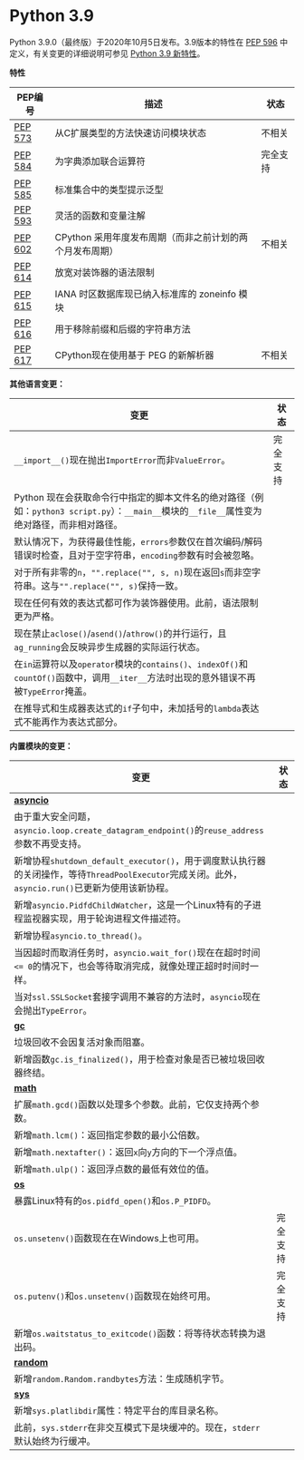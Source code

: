 # Python 3.9

Python 3.9.0（最终版）于2020年10月5日发布。3.9版本的特性在 [PEP 596](https://www.python.org/dev/peps/pep-0596/#features-for-3-9) 中定义，有关变更的详细说明可参见 [Python 3.9 新特性](https://docs.python.org/3/whatsnew/3.9.html)。

**特性**

| PEP编号 | 描述 | 状态 |
| --- | --- | --- |
| [PEP 573](https://www.python.org/dev/peps/pep-0573/) | 从C扩展类型的方法快速访问模块状态 | 不相关 |
| [PEP 584](https://www.python.org/dev/peps/pep-0584/) | 为字典添加联合运算符 | 完全支持 |
| [PEP 585](https://www.python.org/dev/peps/pep-0585/) | 标准集合中的类型提示泛型 |  |
| [PEP 593](https://www.python.org/dev/peps/pep-0593/) | 灵活的函数和变量注解 |  |
| [PEP 602](https://www.python.org/dev/peps/pep-0602/) | CPython 采用年度发布周期（而非之前计划的两个月发布周期） | 不相关 |
| [PEP 614](https://www.python.org/dev/peps/pep-0614/) | 放宽对装饰器的语法限制 |  |
| [PEP 615](https://www.python.org/dev/peps/pep-0615/) | IANA 时区数据库现已纳入标准库的 zoneinfo 模块 |  |
| [PEP 616](https://www.python.org/dev/peps/pep-0616/) | 用于移除前缀和后缀的字符串方法 |  |
| [PEP 617](https://www.python.org/dev/peps/pep-0617/) | CPython现在使用基于 PEG 的新解析器 | 不相关 |


**其他语言变更：**

| 变更 | 状态 |
| - | - |
| `__import__()`现在抛出`ImportError`而非`ValueError`。| 完全支持 |
| Python 现在会获取命令行中指定的脚本文件名的绝对路径（例如：`python3 script.py`）：`__main__`模块的`__file__`属性变为绝对路径，而非相对路径。||
| 默认情况下，为获得最佳性能，`errors`参数仅在首次编码/解码错误时检查，且对于空字符串，`encoding`参数有时会被忽略。||
| 对于所有非零的`n`，`"".replace("", s, n)`现在返回`s`而非空字符串。这与`"".replace("", s)`保持一致。||
| 现在任何有效的表达式都可作为装饰器使用。此前，语法限制更为严格。||
| 现在禁止`aclose()`/`asend()`/`athrow()`的并行运行，且`ag_running`会反映异步生成器的实际运行状态。||
| 在`in`运算符以及`operator`模块的`contains()`、`indexOf()`和`countOf()`函数中，调用`__iter__`方法时出现的意外错误不再被`TypeError`掩盖。||
| 在推导式和生成器表达式的`if`子句中，未加括号的`lambda`表达式不能再作为表达式部分。||


**内置模块的变更：**

| 变更 | 状态 |
| - | - |
| **[asyncio](https://docs.python.org/3/whatsnew/3.9.html#asyncio)** ||
| 由于重大安全问题，`asyncio.loop.create_datagram_endpoint()`的`reuse_address`参数不再受支持。||
| 新增协程`shutdown_default_executor()`，用于调度默认执行器的关闭操作，等待`ThreadPoolExecutor`完成关闭。此外，`asyncio.run()`已更新为使用该新协程。||
| 新增`asyncio.PidfdChildWatcher`，这是一个Linux特有的子进程监视器实现，用于轮询进程文件描述符。||
| 新增协程`asyncio.to_thread()`。||
| 当因超时而取消任务时，`asyncio.wait_for()`现在在超时时间`<= 0`的情况下，也会等待取消完成，就像处理正超时时间时一样。||
| 当对`ssl.SSLSocket`套接字调用不兼容的方法时，`asyncio`现在会抛出`TypeError`。||
| **[gc](https://docs.python.org/3/whatsnew/3.9.html#gc)** ||
| 垃圾回收不会因复活对象而阻塞。||
| 新增函数`gc.is_finalized()`，用于检查对象是否已被垃圾回收器终结。||
| **[math](https://docs.python.org/3/whatsnew/3.9.html#math)** ||
| 扩展`math.gcd()`函数以处理多个参数。此前，它仅支持两个参数。||
| 新增`math.lcm()`：返回指定参数的最小公倍数。||
| 新增`math.nextafter()`：返回`x`向`y`方向的下一个浮点值。||
| 新增`math.ulp()`：返回浮点数的最低有效位的值。||
| **[os](https://docs.python.org/3/whatsnew/3.9.html#os)**||
| 暴露Linux特有的`os.pidfd_open()`和`os.P_PIDFD`。||
| `os.unsetenv()`函数现在在Windows上也可用。|完全支持|
| `os.putenv()`和`os.unsetenv()`函数现在始终可用。|完全支持|
| 新增`os.waitstatus_to_exitcode()`函数：将等待状态转换为退出码。||
| **[random](https://docs.python.org/3/whatsnew/3.9.html#random)** ||
| 新增`random.Random.randbytes`方法：生成随机字节。||
| **[sys](https://docs.python.org/3/whatsnew/3.9.html#sys)** ||
| 新增`sys.platlibdir`属性：特定平台的库目录名称。||
| 此前，`sys.stderr`在非交互模式下是块缓冲的。现在，`stderr`默认始终为行缓冲。||
